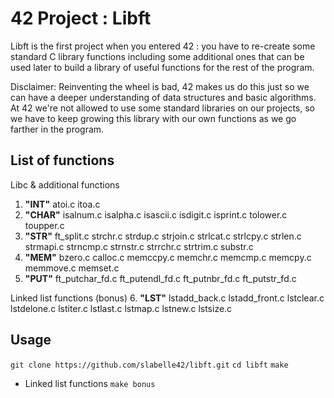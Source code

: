 # 42 Project : Libft

Libft is the first project when you entered 42 : you have to re-create some standard C library functions including some additional ones that can be used later to build a library of useful functions for the rest of the program.

Disclaimer: Reinventing the wheel is bad, 42 makes us do this just so we can have a deeper understanding of data structures and basic algorithms. At 42 we're not allowed to use some standard libraries on our projects, so we have to keep growing this library with our own functions as we go farther in the program.

## List of functions

Libc & additional functions
1.  **"INT"**
atoi.c itoa.c
2.  **"CHAR"**
isalnum.c isalpha.c isascii.c isdigit.c
isprint.c tolower.c toupper.c
3.  **"STR"**
ft_split.c strchr.c strdup.c strjoin.c
strlcat.c strlcpy.c strlen.c strmapi.c
strncmp.c strnstr.c strrchr.c strtrim.c
substr.c
4.  **"MEM"**
bzero.c calloc.c memccpy.c memchr.c
memcmp.c memcpy.c memmove.c memset.c
5.  **"PUT"**
ft_putchar_fd.c ft_putendl_fd.c ft_putnbr_fd.c ft_putstr_fd.c

Linked list functions (bonus)
6.  **"LST"**
lstadd_back.c lstadd_front.c lstclear.c lstdelone.c
lstiter.c lstlast.c lstmap.c lstnew.c
lstsize.c

## Usage

``git clone https://github.com/slabelle42/libft.git``
``cd libft``
``make``

+ Linked list functions
`
make bonus
`

